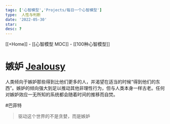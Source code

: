 ```yaml
---
tags: ['心智模型','Projects/每日一个心智模型']
type:  人性与判断
date: '2022-05-30'
star:
desc: ?
---
```

[[+Home]] - [[心智模型 MOC]] - [[100种心智模型]]


# 嫉妒 **[Jealousy](https://www.farnamstreetblog.com/2016/08/mental-model-bias-envy-jealousy/)**

人类倾向于嫉妒那些得到比他们更多的人，并渴望在适当的时候“得到他们的东西”。嫉妒的倾向强大到足以推动其他非理性行为，但与人类本身一样古老。任何对嫉妒效应一无所知的系统都会随着时间的推移而自焚。




#巴菲特 
>驱动这个世界的不是贪婪，而是嫉妒

